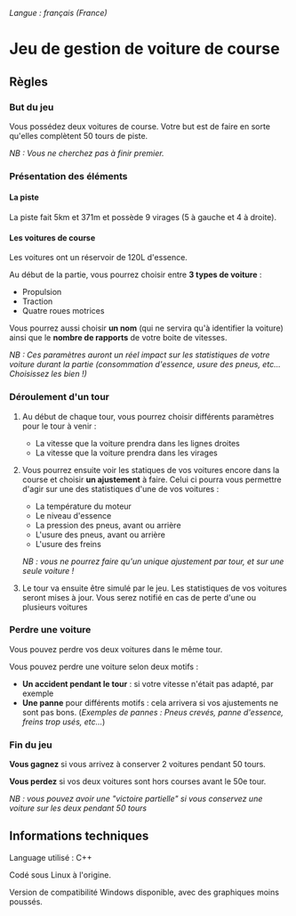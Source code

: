 *Langue : français (France)*

# Jeu de gestion de voiture de course

## Règles 

### But du jeu
Vous possédez deux voitures de course. Votre but est de faire en sorte qu'elles complètent 50 tours 
de piste.

*NB : Vous ne cherchez pas à finir premier.*

### Présentation des éléments
#### La piste

La piste fait 5km et 371m et possède 9 virages (5 à gauche et 4 à droite).

#### Les voitures de course
Les voitures ont un réservoir de 120L d'essence.

Au début de la partie, vous pourrez choisir entre **3 types de voiture** :
- Propulsion
- Traction
- Quatre roues motrices

Vous pourrez aussi choisir **un nom** (qui ne servira qu'à identifier la voiture) ainsi que le **nombre 
de rapports** de votre boite de vitesses. 

*NB : Ces paramètres auront un réel impact sur les statistiques de votre voiture durant la partie (consommation
d'essence, usure des pneus, etc... Choisissez les bien !)*

### Déroulement d'un tour
1. Au début de chaque tour, vous pourrez choisir différents paramètres pour le tour à venir :
    - La vitesse que la voiture prendra dans les lignes droites
    - La vitesse que la voiture prendra dans les virages
    
2. Vous pourrez ensuite voir les statiques de vos voitures encore dans la course et choisir **un ajustement** à faire. Celui ci pourra 
vous permettre d'agir sur une des statistiques d'une de vos voitures :
    - La température du moteur
    - Le niveau d'essence
    - La pression des pneus, avant ou arrière
    - L'usure des pneus, avant ou arrière
    - L'usure des freins
    
    *NB : vous ne pourrez faire qu'un unique ajustement par tour, et sur une seule voiture !*
   
3. Le tour va ensuite être simulé par le jeu. Les statistiques de vos voitures seront mises à jour.
Vous serez notifié en cas de perte d'une ou plusieurs voitures

### Perdre une voiture
Vous pouvez perdre vos deux voitures dans le même tour.

Vous pouvez perdre une voiture selon deux motifs :
- **Un accident pendant le tour** : si votre vitesse n'était pas adapté, par exemple
- **Une panne** pour différents motifs : cela arrivera si vos ajustements ne sont pas bons. 
(*Exemples de pannes : Pneus crevés, panne d'essence, freins trop usés, etc...*)


### Fin du jeu
**Vous gagnez** si vous arrivez à conserver 2 voitures pendant 50 tours.

**Vous perdez** si vos deux voitures sont hors courses avant le 50e tour.

*NB : vous pouvez avoir une "victoire partielle" si vous conservez une voiture sur les deux pendant 50 tours*


## Informations techniques
Language utilisé : C++

Codé sous Linux à l'origine.

Version de compatibilité Windows disponible, avec des graphiques moins poussés.
